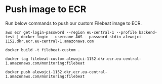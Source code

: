 # Push image to ECR
Run below commands to push our custom Filebeat image to ECR.
```
aws ecr get-login-password --region eu-central-1 --profile backend-test | docker login --username AWS --password-stdin alewojci-1152.dkr.ecr.eu-central-1.amazonaws.com
```

```
docker build -t filebeat-custom .
```

```
docker tag filebeat-custom alewojci-1152.dkr.ecr.eu-central-1.amazonaws.com/monitoring:filebeat
```

```
docker push alewojci-1152.dkr.ecr.eu-central-1.amazonaws.com/monitoring:filebeat
```
